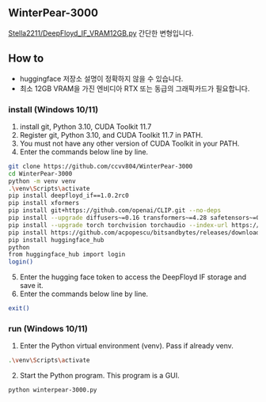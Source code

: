 ## WinterPear-3000
[Stella2211/DeepFloyd_IF_VRAM12GB.py](https://gist.github.com/Stella2211/ab17625d63aa03e38d82ddc8c1aae151) 간단한 변형입니다. 

## How to 
 * huggingface 저장소 설명이 정확하지 않을 수 있습니다.
 * 최소 12GB VRAM을 가진 엔비디아 RTX 또는 동급의 그래픽카드가 필요합니다.
### install (Windows 10/11)
1. install git, Python 3.10, CUDA Toolkit 11.7
2. Register git, Python 3.10, and CUDA Toolkit 11.7 in PATH.
3. You must not have any other version of CUDA Toolkit in your PATH.
4. Enter the commands below line by line.
```sh
git clone https://github.com/ccvv804/WinterPear-3000
cd WinterPear-3000
python -m venv venv
.\venv\Scripts\activate
pip install deepfloyd_if==1.0.2rc0
pip install xformers
pip install git+https://github.com/openai/CLIP.git --no-deps
pip install --upgrade diffusers~=0.16 transformers~=4.28 safetensors~=0.3 sentencepiece~=0.1 accelerate~=0.18
pip install --upgrade torch torchvision torchaudio --index-url https://download.pytorch.org/whl/cu117
pip install https://github.com/acpopescu/bitsandbytes/releases/download/v0.38.0-win0/bitsandbytes-0.38.1-py3-none-any.whl
pip install huggingface_hub
python
from huggingface_hub import login
login()
```
5. Enter the hugging face token to access the DeepFloyd IF storage and save it.
6. Enter the commands below line by line.
```sh
exit()
```
### run (Windows 10/11)
1. Enter the Python virtual environment (venv). Pass if already venv.
```sh
.\venv\Scripts\activate
```
2. Start the Python program. This program is a GUI.
```sh
python winterpear-3000.py
```
